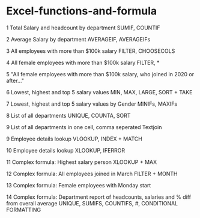 # Excel-functions-and-formula
1	Total Salary and headcount by department		SUMIF, COUNTIF

2	Average Salary by department		AVERAGEIF, AVERAGEIFs

3	All employees with more than $100k salary		FILTER, CHOOSECOLS

4	All female employees with more than $100k salary		FILTER, *

5	"All female employees with more than $100k salary,
who joined in 2020 or after…"		

6	Lowest, highest and top 5 salary values		MIN, MAX, LARGE, SORT + TAKE

7	Lowest, highest and top 5 salary values by Gender		MINIFs, MAXIFs

8	List of all departments		UNIQUE, COUNTA, SORT

9	List of all departments in one cell, comma seperated		Textjoin

9	Employee details lookup		VLOOKUP, INDEX + MATCH

10	Employee details lookup		XLOOKUP, IFERROR

11	Complex formula: Highest salary person		XLOOKUP + MAX

12	Complex formula: All employees joined in March		FILTER + MONTH

13	Complex formula: Female employees with Monday start		

14	Complex formula: Department report of headcounts, salaries and % diff from overall average		UNIQUE, SUMIFS, COUNTIFS, #, CONDITIONAL FORMATTING

